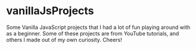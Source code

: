 # vanillaJsProjects
Some Vanilla JavaScript projects that I had a lot of fun playing around with as a beginner. Some of these projects are from YouTube tutorials, and others I made out of my own curiosity. Cheers!
